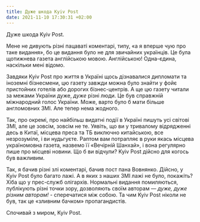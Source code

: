 ```yaml
---
title: Дуже шкода Kyiv Post
date: 2021-11-10 17:30:31 +02:00
---
```


Дуже шкода Kyiv Post.

Мене не дивують різні пацаваті коментарі, типу, «а я вперше чую про таке видання», бо це видання було не для звичайних українців. Це була щотижнева газета англійською мовою. Англійською! Одна-єдина, наскільки мені відомо.

Завдяки Kyiv Post про життя в Україні щось дізнавалися дипломати та іноземні бізнесмени, цю газету завжди можна було знайти у фойє пристойних готелів або дорогих бізнес-центрів. А ще цю газету читали за межами України дуже, _дуже_ різні люди. Це був справжній міжнародний голос України. Може, варто було б мати більше англомовних ЗМІ. Але тепер нема жодного.

Так, про окремі, про найбільш видатні події в Україні пишуть усі світові ЗМІ, але це зовсім, зовсім не те. Уявіть, що ви у тривалому відрядженні десь в Китаї, місцева преса та ТБ виключно китайською, все незрозуміле, і ви нудьгуєте. Раптом вам потрапляє в руки якась місцева україномовна газета, назвемо її «Вечірній Шанхай», і вона регулярно пише про місцеві новини. Що б ви відчули? Kyiv Post дійсно для когось був важливим.

Так, я бачив різні злі коментарі, бачив пост пана Вовнянко. Дійсно, у Kyiv Post було багато лажі. А в яких з наших ЗМІ лажі не було, покажіть? Хіба що у прес-служб олігархів. Нормальні видання помиляються, публікують різні точки зору, дозволяють своїм авторам — _дуже, дуже різним авторам!_ - сперечатися між собою. Та чим Kyiv Post ніколи не був, так це «зливним бачком» пропагандистів.

Спочивай з миром, Kyiv Post.
